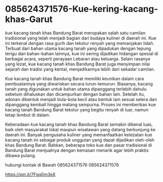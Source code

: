 # 085624371576-Kue-kering-kacang-khas-Garut
kue kacang tanah khas Bandung Barat merupakan salah satu camilan tradisional yang telah menjadi bagian dari budaya kuliner di daerah ini. Kue ini terkenal dengan rasa gurih dan tekstur renyah yang memanjakan lidah. Terbuat dari bahan utama kacang tanah yang dipadukan dengan tepung terigu dan bahan-bahan lainnya, kue ini sering dijadikan hidangan spesial di berbagai acara, seperti perayaan Lebaran atau keluarga. Selain rasanya yang lezat, kue kacang tanah khas Bandung Barat juga menyimpan nilai sejarah dan tradisi yang kental, menjadikannya lebih dari sekadar camilan.
 
Kue kacang tanah khas Bandung Barat memiliki keunikan dalam cara pembuatannya yang diwariskan secara turun-temurun. Biasanya, kacang tanah yang digunakan untuk bahan utama dipanggang terlebih dahulu sebelum dihaluskan dan dicampurkan dengan bahan lain. Setelah itu, adonan dibentuk menjadi bola-bola kecil atau bentuk lain sesuai selera dan dipanggang kembali hingga matang sempurna. Proses ini memberikan kue kacang tanah Bandung Barat tekstur yang begitu renyah di luar, namun tetap lembut di dalam. 

Keberadaan kue kacang tanah khas Bandung Barat semakin dikenal luas, baik oleh masyarakat lokal maupun wisatawan yang datang berkunjung ke daerah ini. Banyak pengusaha kuliner yang memanfaatkan kelezatan kue kacang tanah ini sebagai produk unggulan yang dapat dijadikan oleh-oleh khas Bandung Barat. Bahkan, beberapa toko kue dan pasar tradisional di Bandung Barat menjualnya dengan kemasan menarik agar lebih praktis dibawa pulang. 

hubungi kontak di Bawah 
085624371576
085624371576

https://pin.it/7Fgq0m3eX
